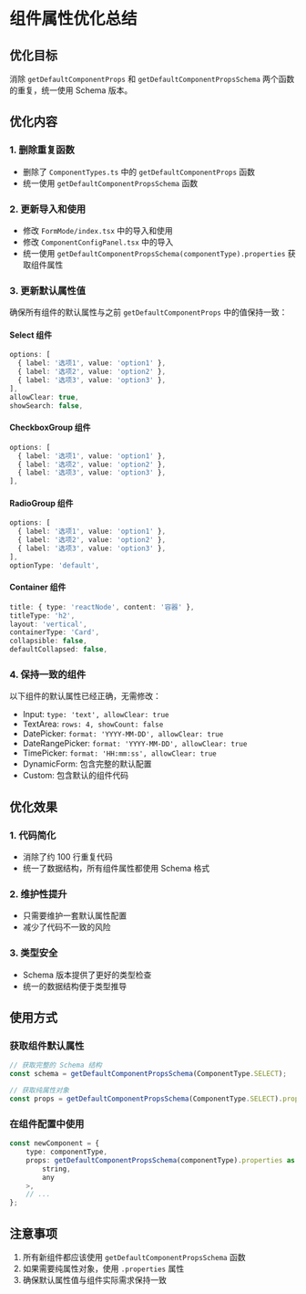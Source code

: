 # 组件属性优化总结

## 优化目标

消除 `getDefaultComponentProps` 和 `getDefaultComponentPropsSchema` 两个函数的重复，统一使用 Schema 版本。

## 优化内容

### 1. 删除重复函数

- 删除了 `ComponentTypes.ts` 中的 `getDefaultComponentProps` 函数
- 统一使用 `getDefaultComponentPropsSchema` 函数

### 2. 更新导入和使用

- 修改 `FormMode/index.tsx` 中的导入和使用
- 修改 `ComponentConfigPanel.tsx` 中的导入
- 统一使用 `getDefaultComponentPropsSchema(componentType).properties` 获取组件属性

### 3. 更新默认属性值

确保所有组件的默认属性与之前 `getDefaultComponentProps` 中的值保持一致：

#### Select 组件

```typescript
options: [
  { label: '选项1', value: 'option1' },
  { label: '选项2', value: 'option2' },
  { label: '选项3', value: 'option3' },
],
allowClear: true,
showSearch: false,
```

#### CheckboxGroup 组件

```typescript
options: [
  { label: '选项1', value: 'option1' },
  { label: '选项2', value: 'option2' },
  { label: '选项3', value: 'option3' },
],
```

#### RadioGroup 组件

```typescript
options: [
  { label: '选项1', value: 'option1' },
  { label: '选项2', value: 'option2' },
  { label: '选项3', value: 'option3' },
],
optionType: 'default',
```

#### Container 组件

```typescript
title: { type: 'reactNode', content: '容器' },
titleType: 'h2',
layout: 'vertical',
containerType: 'Card',
collapsible: false,
defaultCollapsed: false,
```

### 4. 保持一致的组件

以下组件的默认属性已经正确，无需修改：

- Input: `type: 'text', allowClear: true`
- TextArea: `rows: 4, showCount: false`
- DatePicker: `format: 'YYYY-MM-DD', allowClear: true`
- DateRangePicker: `format: 'YYYY-MM-DD', allowClear: true`
- TimePicker: `format: 'HH:mm:ss', allowClear: true`
- DynamicForm: 包含完整的默认配置
- Custom: 包含默认的组件代码

## 优化效果

### 1. 代码简化

- 消除了约 100 行重复代码
- 统一了数据结构，所有组件属性都使用 Schema 格式

### 2. 维护性提升

- 只需要维护一套默认属性配置
- 减少了代码不一致的风险

### 3. 类型安全

- Schema 版本提供了更好的类型检查
- 统一的数据结构便于类型推导

## 使用方式

### 获取组件默认属性

```typescript
// 获取完整的 Schema 结构
const schema = getDefaultComponentPropsSchema(ComponentType.SELECT);

// 获取纯属性对象
const props = getDefaultComponentPropsSchema(ComponentType.SELECT).properties;
```

### 在组件配置中使用

```typescript
const newComponent = {
	type: componentType,
	props: getDefaultComponentPropsSchema(componentType).properties as Record<
		string,
		any
	>,
	// ...
};
```

## 注意事项

1. 所有新组件都应该使用 `getDefaultComponentPropsSchema` 函数
2. 如果需要纯属性对象，使用 `.properties` 属性
3. 确保默认属性值与组件实际需求保持一致
